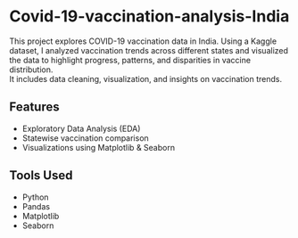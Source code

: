 # Covid-19-vaccination-analysis-India
This project explores COVID-19 vaccination data in India. Using a Kaggle dataset, I analyzed vaccination trends across different states and visualized the data to highlight progress, patterns, and disparities in vaccine distribution.  
It includes data cleaning, visualization, and insights on vaccination trends.  

## Features
- Exploratory Data Analysis (EDA)  
- Statewise vaccination comparison  
- Visualizations using Matplotlib & Seaborn  

## Tools Used
- Python  
- Pandas  
- Matplotlib  
- Seaborn  



